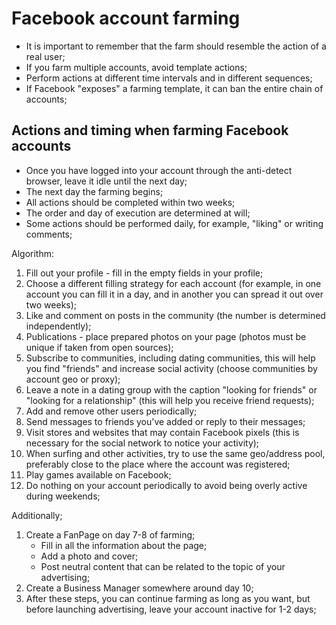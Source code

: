 # Facebook account farming

- It is important to remember that the farm should resemble the action of a real user;
- If you farm multiple accounts, avoid template actions;
- Perform actions at different time intervals and in different sequences;
- If Facebook "exposes" a farming template, it can ban the entire chain of accounts;

## Actions and timing when farming Facebook accounts

- Once you have logged into your account through the anti-detect browser, leave it idle until the next day;
- The next day the farming begins;
- All actions should be completed within two weeks;
- The order and day of execution are determined at will;
- Some actions should be performed daily, for example, "liking" or writing comments;

Algorithm:

1. Fill out your profile - fill in the empty fields in your profile;
2. Choose a different filling strategy for each account (for example, in one account you can fill it in a day, and in another you can spread it out over two weeks);
3. Like and comment on posts in the community (the number is determined independently);
4. Publications - place prepared photos on your page (photos must be unique if taken from open sources);
5. Subscribe to communities, including dating communities, this will help you find "friends" and increase social activity (choose communities by account geo or proxy);
6. Leave a note in a dating group with the caption "looking for friends" or "looking for a relationship" (this will help you receive friend requests); 
7. Add and remove other users periodically;
8. Send messages to friends you've added or reply to their messages;
9. Visit stores and websites that may contain Facebook pixels (this is necessary for the social network to notice your activity);
10. When surfing and other activities, try to use the same geo/address pool, preferably close to the place where the account was registered;
11. Play games available on Facebook;
12. Do nothing on your account periodically to avoid being overly active during weekends;

Additionally;

1. Create a FanPage on day 7-8 of farming; 
    - Fill in all the information about the page; 
    - Add a photo and cover; 
    - Post neutral content that can be related to the topic of your advertising;
2. Create a Business Manager somewhere around day 10;
3. After these steps, you can continue farming as long as you want, but before launching advertising, leave your account inactive for 1-2 days;